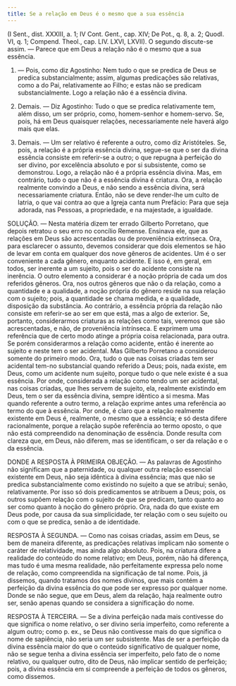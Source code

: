 ```yaml
---
title: Se a relação em Deus é o mesmo que a sua essência
---
```


(I Sent., dist. XXXIII, a. 1; IV Cont. Gent., cap. XIV; De Pot., q. 8, a. 2; Quodl. VI, q. 1; Compend. Theol., cap. LIV. LXVI, LXVII).
  O segundo discute-se assim. — Parece que em Deus a relação não é o mesmo que a sua essência.  

1. — Pois, como diz Agostinho: Nem tudo o que se predica de Deus se predica substancialmente; assim, algumas predicações são relativas, como a do Pai, relativamente ao Filho; e estas não se predicam substancialmente. Logo a relação não é a essência divina.  

2. Demais. — Diz Agostinho: Tudo o que se predica relativamente tem, além disso, um ser próprio, como, homem-senhor e homem-servo. Se, pois, há em Deus quaisquer relações, necessariamente nele haverá algo mais que elas.  

3. Demais. — Um ser relativo é referente a outro, como diz Aristóteles. Se, pois, a relação é a própria essência divina, segue-se que o ser da divina essência consiste em referir-se a outro; o que repugna à perfeição do ser divino, por excelência absoluto e por si subsistente, como se demonstrou. Logo, a relação não é a própria essência divina.  Mas, em contrário, tudo o que não é a essência divina é criatura. Ora, a relação realmente convindo a Deus, e não sendo a essência divina, será necessariamente criatura. Então, não se deve render-lhe um culto de latria, o que vai contra ao que a Igreja canta num Prefácio: Para que seja adorada, nas Pessoas, a propriedade, e na majestade, a igualdade. 

SOLUÇÃO. — Nesta matéria dizem ter errado Gilberto Porretano, que depois retratou o seu erro no concílio Remense. Ensinava ele, que as relações em Deus são acrescentadas ou de proveniência extrínseca.  Ora, para esclarecer o assunto, devemos considerar que dois elementos se hão de levar em conta em qualquer dos nove gêneros de acidentes. Um é o ser conveniente a cada gênero, enquanto acidente. E isso é, em geral, em todos, ser inerente a um sujeito, pois o ser do acidente consiste na inerência. O outro elemento a considerar é a noção própria de cada um dos referidos gêneros. Ora, nos outros gêneros que não o da relação, como a quantidade e a qualidade, a noção própria do gênero reside na sua relação com o sujeito; pois, a quantidade se chama medida, e a qualidade, disposição da substância. Ao contrário, a essência própria da relação não consiste em referir-se ao ser em que está, mas a algo de exterior.  Se, portanto, considerarmos criaturas as relações como tais, veremos que são acrescentadas, e não, de proveniência intrínseca. E exprimem uma referência que de certo modo atinge a própria coisa relacionada, para outra. Se porém considerarmos a relação como acidente, então é inerente ao sujeito e neste tem o ser acidental.  Mas Gilberto Porretano a considerou somente do primeiro modo. Ora, tudo o que nas coisas criadas tem ser acidental tem-no substancial quando referido a Deus; pois, nada existe, em Deus, como um acidente num sujeito, porque tudo o que nele existe é a sua essência. Por onde, considerada a relação como tendo um ser acidental, nas coisas criadas, que lhes servem de sujeito, ela, realmente existindo em Deus, tem o ser da essência divina, sempre idêntico a si mesma. Mas quando referente a outro termo, a relação exprime antes uma referência ao termo do que à essência. Por onde, é claro que a relação realmente existente em Deus é, realmente, o mesmo que a essência; e só desta difere racionalmente, porque a relação supõe referência ao termo oposto, o que não está compreendido na denominação de essência. Donde resulta com clareza que, em Deus, não diferem, mas se identificam, o ser da relação e o da essência.  

DONDE A RESPOSTA À PRIMEIRA OBJEÇÃO. — As palavras de Agostinho não significam que a paternidade, ou qualquer outra relação essencial existente em Deus, não seja idêntica à divina essência; mas que não se predica substancialmente como existindo no sujeito a que se atribui; senão, relativamente. Por isso só dois predicamentos se atribuem a Deus; pois, os outros supõem relação com o sujeito de que se predicam, tanto quanto ao ser como quanto à noção do gênero próprio. Ora, nada do que existe em Deus pode, por causa da sua simplicidade, ter relação com o seu sujeito ou com o que se predica, senão a de identidade.  

RESPOSTA À SEGUNDA. — Como nas coisas criadas, assim em Deus, se bem de maneira diferente, as predicações relativas implicam não somente o caráter de relatividade, mas ainda algo absoluto. Pois, na criatura difere a realidade do conteúdo do nome relativo; em Deus, porém, não há diferença, mas tudo é uma mesma realidade, não perfeitamente expressa pelo nome de relação, como compreendida na significação de tal nome. Pois, já dissemos, quando tratamos dos nomes divinos, que mais contém a perfeição da divina essência do que pode ser expresso por qualquer nome. Donde se não segue, que em Deus, alem da relação, haja realmente outro ser, senão apenas quando se considera a significação do nome.  

RESPOSTA À TERCEIRA. — Se a divina perfeição nada mais contivesse do que significa o nome relativo, o ser divino seria imperfeito, como referente a algum outro; como p. ex., se Deus não contivesse mais do que significa o nome de sapiência, não seria um ser subsistente. Mas de ser a perfeição da divina essência maior do que o conteúdo significativo de qualquer nome, não se segue tenha a divina essência ser imperfeito, pelo fato de o nome relativo, ou qualquer outro, dito de Deus, não implicar sentido de perfeição; pois, a divina essência em si compreende a perfeição de todos os gêneros, como dissemos.